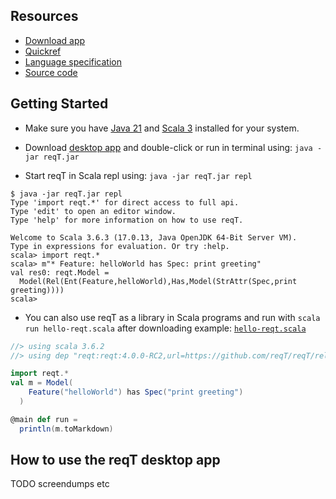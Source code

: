 ## Resources

* [Download app](https://github.com/reqT/reqT/releases/latest/download/reqT.jar) 
* [Quickref](https://github.com/reqT/reqT-lang/releases/latest/download/reqT-quickref-GENERATED.pdf) 
* [Language specification](https://github.com/reqT/reqT-lang/blob/main/docs/langSpec-GENERATED.md) 
* [Source code](https://github.com/reqT)

## Getting Started

* Make sure you have [Java 21](https://adoptium.net/temurin/releases/?package=jdk&version=21) and [Scala 3](https://www.scala-lang.org/download/) installed for your system. 

* Download [desktop app](https://github.com/reqT/reqT/releases/latest/download/reqT.jar) and double-click or run in terminal using: `java -jar reqT.jar`

* Start reqT in Scala repl using: `java -jar reqT.jar repl`

```
$ java -jar reqT.jar repl
Type 'import reqt.*' for direct access to full api.
Type 'edit' to open an editor window.
Type 'help' for more information on how to use reqT.

Welcome to Scala 3.6.3 (17.0.13, Java OpenJDK 64-Bit Server VM).
Type in expressions for evaluation. Or try :help.
scala> import reqt.*
scala> m"* Feature: helloWorld has Spec: print greeting"
val res0: reqt.Model = 
  Model(Rel(Ent(Feature,helloWorld),Has,Model(StrAttr(Spec,print greeting))))
scala> 
```
* You can also use reqT as a library in Scala programs and run with `scala run hello-reqt.scala` after downloading example: [`hello-reqt.scala`](https://github.com/reqT/reqT/blob/4.x/hello-reqt.scala) 

```scala
//> using scala 3.6.2
//> using dep "reqt:reqt:4.0.0-RC2,url=https://github.com/reqT/reqT/releases/download/v4.0.0-RC2/reqT-4.0.0-RC2.jar"

import reqt.*
val m = Model(
    Feature("helloWorld") has Spec("print greeting")
  )

@main def run = 
  println(m.toMarkdown)
```

## How to use the reqT desktop app

TODO screendumps etc